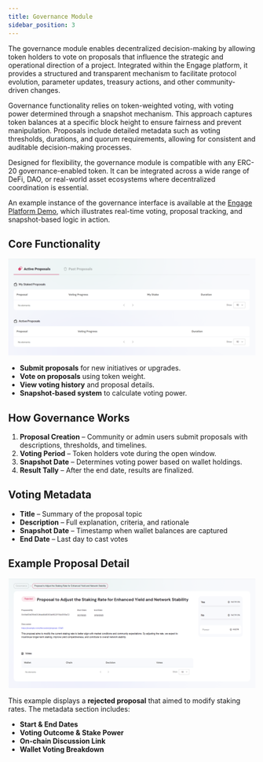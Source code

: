 ```yaml
---
title: Governance Module
sidebar_position: 3
---
```


The governance module enables decentralized decision-making by allowing token holders to vote on proposals that influence the strategic and operational direction of a project. Integrated within the Engage platform, it provides a structured and transparent mechanism to facilitate protocol evolution, parameter updates, treasury actions, and other community-driven changes.

Governance functionality relies on token-weighted voting, with voting power determined through a snapshot mechanism. This approach captures token balances at a specific block height to ensure fairness and prevent manipulation. Proposals include detailed metadata such as voting thresholds, durations, and quorum requirements, allowing for consistent and auditable decision-making processes.

Designed for flexibility, the governance module is compatible with any ERC-20 governance-enabled token. It can be integrated across a wide range of DeFi, DAO, or real-world asset ecosystems where decentralized coordination is essential.

An example instance of the governance interface is available at the [Engage Platform Demo](https://sharingblock-engage.defactor.dev/governance), which illustrates real-time voting, proposal tracking, and snapshot-based logic in action.

## Core Functionality

![Governance proposals lists](../../../static/img/front-end/governance-proposals-lists.png)

- **Submit proposals** for new initiatives or upgrades.
- **Vote on proposals** using token weight.
- **View voting history** and proposal details.
- **Snapshot-based system** to calculate voting power.

## How Governance Works

1. **Proposal Creation** – Community or admin users submit proposals with descriptions, thresholds, and timelines.
2. **Voting Period** – Token holders vote during the open window.
3. **Snapshot Date** – Determines voting power based on wallet holdings.
4. **Result Tally** – After the end date, results are finalized.

## Voting Metadata

- **Title** – Summary of the proposal topic
- **Description** – Full explanation, criteria, and rationale
- **Snapshot Date** – Timestamp when wallet balances are captured
- **End Date** – Last day to cast votes

## Example Proposal Detail

![Governance proposal detail](../../../static/img/front-end/governance-proposal.png)

This example displays a **rejected proposal** that aimed to modify staking rates. The metadata section includes:

- **Start & End Dates**
- **Voting Outcome & Stake Power**
- **On-chain Discussion Link**
- **Wallet Voting Breakdown**
